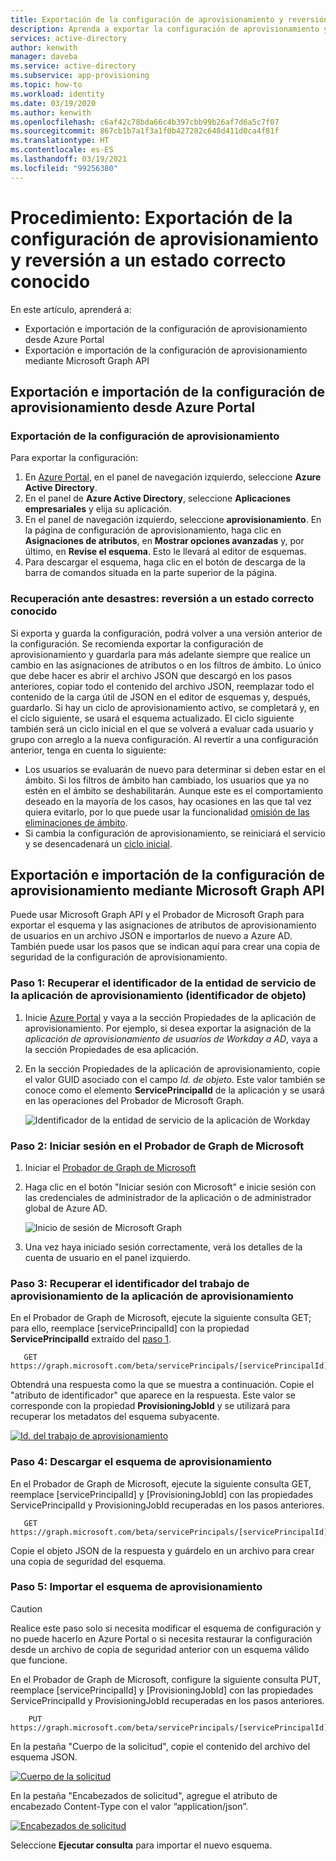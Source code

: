 ```yaml
---
title: Exportación de la configuración de aprovisionamiento y reversión a un estado correcto conocido en la recuperación ante desastres
description: Aprenda a exportar la configuración de aprovisionamiento y a revertir a un estado correcto conocido en la recuperación ante desastres.
services: active-directory
author: kenwith
manager: daveba
ms.service: active-directory
ms.subservice: app-provisioning
ms.topic: how-to
ms.workload: identity
ms.date: 03/19/2020
ms.author: kenwith
ms.openlocfilehash: c6af42c78bda66c4b397cbb99b26af7d6a5c7f07
ms.sourcegitcommit: 867cb1b7a1f3a1f0b427282c648d411d0ca4f81f
ms.translationtype: HT
ms.contentlocale: es-ES
ms.lasthandoff: 03/19/2021
ms.locfileid: "99256380"
---
```

# <a name="how-to-export-provisioning-configuration-and-roll-back-to-a-known-good-state"></a>Procedimiento: Exportación de la configuración de aprovisionamiento y reversión a un estado correcto conocido

En este artículo, aprenderá a:

- Exportación e importación de la configuración de aprovisionamiento desde Azure Portal
- Exportación e importación de la configuración de aprovisionamiento mediante Microsoft Graph API

## <a name="export-and-import-your-provisioning-configuration-from-the-azure-portal"></a>Exportación e importación de la configuración de aprovisionamiento desde Azure Portal

### <a name="export-your-provisioning-configuration"></a>Exportación de la configuración de aprovisionamiento

Para exportar la configuración:

1. En [Azure Portal](https://portal.azure.com/), en el panel de navegación izquierdo, seleccione **Azure Active Directory**.
1. En el panel de **Azure Active Directory**, seleccione **Aplicaciones empresariales** y elija su aplicación.
1. En el panel de navegación izquierdo, seleccione **aprovisionamiento**. En la página de configuración de aprovisionamiento, haga clic en **Asignaciones de atributos**, en **Mostrar opciones avanzadas** y, por último, en **Revise el esquema**. Esto le llevará al editor de esquemas.
1. Para descargar el esquema, haga clic en el botón de descarga de la barra de comandos situada en la parte superior de la página.

### <a name="disaster-recovery---roll-back-to-a-known-good-state"></a>Recuperación ante desastres: reversión a un estado correcto conocido

Si exporta y guarda la configuración, podrá volver a una versión anterior de la configuración. Se recomienda exportar la configuración de aprovisionamiento y guardarla para más adelante siempre que realice un cambio en las asignaciones de atributos o en los filtros de ámbito. Lo único que debe hacer es abrir el archivo JSON que descargó en los pasos anteriores, copiar todo el contenido del archivo JSON, reemplazar todo el contenido de la carga útil de JSON en el editor de esquemas y, después, guardarlo. Si hay un ciclo de aprovisionamiento activo, se completará y, en el ciclo siguiente, se usará el esquema actualizado. El ciclo siguiente también será un ciclo inicial en el que se volverá a evaluar cada usuario y grupo con arreglo a la nueva configuración. Al revertir a una configuración anterior, tenga en cuenta lo siguiente:

- Los usuarios se evaluarán de nuevo para determinar si deben estar en el ámbito. Si los filtros de ámbito han cambiado, los usuarios que ya no estén en el ámbito se deshabilitarán. Aunque este es el comportamiento deseado en la mayoría de los casos, hay ocasiones en las que tal vez quiera evitarlo, por lo que puede usar la funcionalidad [omisión de las eliminaciones de ámbito](./skip-out-of-scope-deletions.md). 
- Si cambia la configuración de aprovisionamiento, se reiniciará el servicio y se desencadenará un [ciclo inicial](./how-provisioning-works.md#provisioning-cycles-initial-and-incremental).

## <a name="export-and-import-your-provisioning-configuration-by-using-the-microsoft-graph-api"></a>Exportación e importación de la configuración de aprovisionamiento mediante Microsoft Graph API

Puede usar Microsoft Graph API y el Probador de Microsoft Graph para exportar el esquema y las asignaciones de atributos de aprovisionamiento de usuarios en un archivo JSON e importarlos de nuevo a Azure AD. También puede usar los pasos que se indican aquí para crear una copia de seguridad de la configuración de aprovisionamiento.

### <a name="step-1-retrieve-your-provisioning-app-service-principal-id-object-id"></a>Paso 1: Recuperar el identificador de la entidad de servicio de la aplicación de aprovisionamiento (identificador de objeto)

1. Inicie [Azure Portal](https://portal.azure.com) y vaya a la sección Propiedades de la aplicación de aprovisionamiento. Por ejemplo, si desea exportar la asignación de la *aplicación de aprovisionamiento de usuarios de Workday a AD*, vaya a la sección Propiedades de esa aplicación.
1. En la sección Propiedades de la aplicación de aprovisionamiento, copie el valor GUID asociado con el campo *Id. de objeto*. Este valor también se conoce como el elemento **ServicePrincipalId** de la aplicación y se usará en las operaciones del Probador de Microsoft Graph.

   ![Identificador de la entidad de servicio de la aplicación de Workday](./media/export-import-provisioning-configuration/wd_export_01.png)

### <a name="step-2-sign-into-microsoft-graph-explorer"></a>Paso 2: Iniciar sesión en el Probador de Graph de Microsoft

1. Iniciar el [Probador de Graph de Microsoft](https://developer.microsoft.com/graph/graph-explorer)
1. Haga clic en el botón "Iniciar sesión con Microsoft" e inicie sesión con las credenciales de administrador de la aplicación o de administrador global de Azure AD.

    ![Inicio de sesión de Microsoft Graph](./media/export-import-provisioning-configuration/wd_export_02.png)

1. Una vez haya iniciado sesión correctamente, verá los detalles de la cuenta de usuario en el panel izquierdo.

### <a name="step-3-retrieve-the-provisioning-job-id-of-the-provisioning-app"></a>Paso 3: Recuperar el identificador del trabajo de aprovisionamiento de la aplicación de aprovisionamiento

En el Probador de Graph de Microsoft, ejecute la siguiente consulta GET; para ello, reemplace [servicePrincipalId] con la propiedad **ServicePrincipalId** extraído del [paso 1](#step-1-retrieve-your-provisioning-app-service-principal-id-object-id).

```http
   GET https://graph.microsoft.com/beta/servicePrincipals/[servicePrincipalId]/synchronization/jobs
```

Obtendrá una respuesta como la que se muestra a continuación. Copie el "atributo de identificador" que aparece en la respuesta. Este valor se corresponde con la propiedad **ProvisioningJobId** y se utilizará para recuperar los metadatos del esquema subyacente.

   [![Id. del trabajo de aprovisionamiento](./media/export-import-provisioning-configuration/wd_export_03.png)](./media/export-import-provisioning-configuration/wd_export_03.png#lightbox)

### <a name="step-4-download-the-provisioning-schema"></a>Paso 4: Descargar el esquema de aprovisionamiento

En el Probador de Graph de Microsoft, ejecute la siguiente consulta GET, reemplace [servicePrincipalId] y [ProvisioningJobId] con las propiedades ServicePrincipalId y ProvisioningJobId recuperadas en los pasos anteriores.

```http
   GET https://graph.microsoft.com/beta/servicePrincipals/[servicePrincipalId]/synchronization/jobs/[ProvisioningJobId]/schema
```

Copie el objeto JSON de la respuesta y guárdelo en un archivo para crear una copia de seguridad del esquema.

### <a name="step-5-import-the-provisioning-schema"></a>Paso 5: Importar el esquema de aprovisionamiento

> [!CAUTION]
> Realice este paso solo si necesita modificar el esquema de configuración y no puede hacerlo en Azure Portal o si necesita restaurar la configuración desde un archivo de copia de seguridad anterior con un esquema válido que funcione.

En el Probador de Graph de Microsoft, configure la siguiente consulta PUT, reemplace [servicePrincipalId] y [ProvisioningJobId] con las propiedades ServicePrincipalId y ProvisioningJobId recuperadas en los pasos anteriores.

```http
    PUT https://graph.microsoft.com/beta/servicePrincipals/[servicePrincipalId]/synchronization/jobs/[ProvisioningJobId]/schema
```

En la pestaña "Cuerpo de la solicitud", copie el contenido del archivo del esquema JSON.

   [![Cuerpo de la solicitud](./media/export-import-provisioning-configuration/wd_export_04.png)](./media/export-import-provisioning-configuration/wd_export_04.png#lightbox)

En la pestaña "Encabezados de solicitud", agregue el atributo de encabezado Content-Type con el valor “application/json”.

   [![Encabezados de solicitud](./media/export-import-provisioning-configuration/wd_export_05.png)](./media/export-import-provisioning-configuration/wd_export_05.png#lightbox)

Seleccione **Ejecutar consulta** para importar el nuevo esquema.